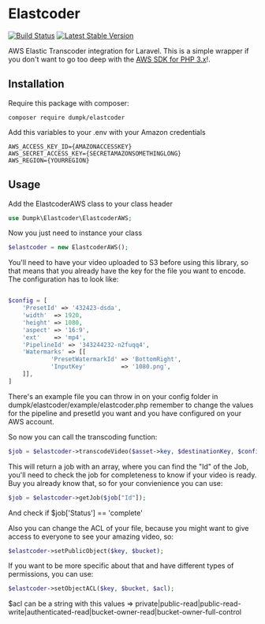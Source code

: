 # Elastcoder

[![Build Status](https://travis-ci.org/dumpk/elastcoder.svg?branch=master)](https://travis-ci.org/dumpk/elastcoder)
[![Latest Stable Version](https://img.shields.io/packagist/v/dumpk/elastcoder.svg)](https://packagist.org/packages/dumpk/elastcoder)

AWS Elastic Transcoder integration for Laravel. This is a simple wrapper if you don't want to go too deep with the [AWS SDK for PHP 3.x](http://docs.aws.amazon.com/aws-sdk-php/v3/api/index.html)!.

## Installation

Require this package with composer:

```
composer require dumpk/elastcoder
```

Add this variables to your .env with your Amazon credentials

```
AWS_ACCESS_KEY_ID={AMAZONACCESSKEY}
AWS_SECRET_ACCESS_KEY={SECRETAMAZONSOMETHINGLONG}
AWS_REGION={YOURREGION}
```

## Usage

Add the ElastcoderAWS class to your class header
```php
use Dumpk\Elastcoder\ElastcoderAWS;
```

Now you just need to instance your class

```php
$elastcoder = new ElastcoderAWS();
```

You'll need to have your video uploaded to S3 before using this library, so that means that you already have the key for the file you want to encode.
The configuration has to look like:

```php

$config = [
    'PresetId' => '432423-dsda',
    'width'  => 1920,
    'height' => 1080,
    'aspect' => '16:9',
	'ext'	 => 'mp4',
	'PipelineId' => '343244232-n2fuqq4',
    'Watermarks' => [[
            'PresetWatermarkId' => 'BottomRight',
            'InputKey'          => '1080.png',
    ]],
]

```

There's an example file you can throw in on your config folder in dumpk/elastcoder/example/elastcoder.php remember to change the values for the pipeline and presetId you want and you have configured on your AWS account.

So now you can call the transcoding function:

```php
$job = $elastcoder->transcodeVideo($asset->key, $destinationKey, $config, $thumbPattern);

```

This will return a job with an array, where you can find the "Id" of the Job, you'll need to check the job for completeness to know if your video is ready. Buy you already know that, so for your convienience you can use:

```php
$job = $elastcoder->getJob($job["Id"]);

```
And check if $job['Status'] == 'complete'

Also you can change the ACL of your file, because you might want to give access to everyone to see your amazing video, so:
```php
$elastcoder->setPublicObject($key, $bucket);

```

If you want to be more specific about that and have different types of permissions, you can use:
```php
$elastcoder->setObjectACL($key, $bucket, $acl);

```
$acl can be a string with this values => private|public-read|public-read-write|authenticated-read|bucket-owner-read|bucket-owner-full-control
